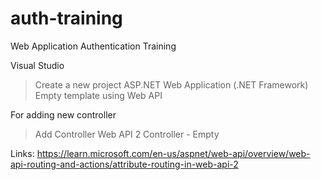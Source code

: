 # auth-training
Web Application Authentication Training

Visual Studio
> Create a new project
> ASP.NET Web Application (.NET Framework)
> Empty template using Web API

For adding new controller
> Add Controller
> Web API 2 Controller - Empty

Links:
https://learn.microsoft.com/en-us/aspnet/web-api/overview/web-api-routing-and-actions/attribute-routing-in-web-api-2